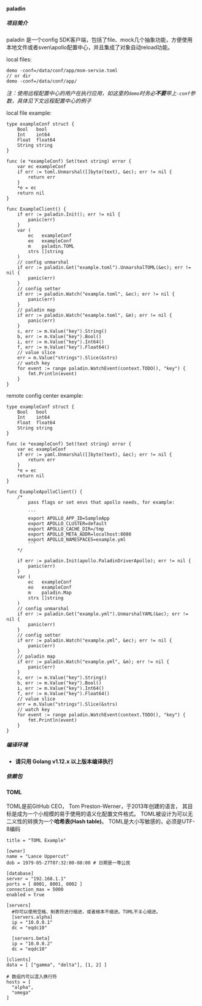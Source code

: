 #### paladin

##### 项目简介

paladin 是一个config SDK客户端，包括了file、mock几个抽象功能，方便使用本地文件或者sven\apollo配置中心，并且集成了对象自动reload功能。  

local files:
```
demo -conf=/data/conf/app/msm-servie.toml
// or dir
demo -conf=/data/conf/app/
```

*注：使用远程配置中心的用户在执行应用，如这里的`demo`时务必**不要**带上`-conf`参数，具体见下文远程配置中心的例子*

local file example:
```
type exampleConf struct {
	Bool   bool
	Int    int64
	Float  float64
	String string
}

func (e *exampleConf) Set(text string) error {
	var ec exampleConf
	if err := toml.Unmarshal([]byte(text), &ec); err != nil {
		return err
	}
	*e = ec
	return nil
}

func ExampleClient() {
	if err := paladin.Init(); err != nil {
		panic(err)
	}
	var (
		ec   exampleConf
		eo   exampleConf
		m    paladin.TOML
		strs []string
	)
	// config unmarshal
	if err := paladin.Get("example.toml").UnmarshalTOML(&ec); err != nil {
		panic(err)
	}
	// config setter
	if err := paladin.Watch("example.toml", &ec); err != nil {
        panic(err)
    }
	// paladin map
	if err := paladin.Watch("example.toml", &m); err != nil {
        panic(err)
    }
	s, err := m.Value("key").String()
	b, err := m.Value("key").Bool()
	i, err := m.Value("key").Int64()
	f, err := m.Value("key").Float64()
	// value slice
	err = m.Value("strings").Slice(&strs)
	// watch key
	for event := range paladin.WatchEvent(context.TODO(), "key") {
		fmt.Println(event)
	}
}
```

remote config center example:
```
type exampleConf struct {
	Bool   bool
	Int    int64
	Float  float64
	String string
}

func (e *exampleConf) Set(text string) error {
	var ec exampleConf
	if err := yaml.Unmarshal([]byte(text), &ec); err != nil {
		return err
	}
	*e = ec
	return nil
}

func ExampleApolloClient() {
	/*
		pass flags or set envs that apollo needs, for example:

		```
		export APOLLO_APP_ID=SampleApp
		export APOLLO_CLUSTER=default
		export APOLLO_CACHE_DIR=/tmp
		export APOLLO_META_ADDR=localhost:8080
		export APOLLO_NAMESPACES=example.yml
		```
	*/

	if err := paladin.Init(apollo.PaladinDriverApollo); err != nil {
		panic(err)
	}
	var (
		ec   exampleConf
		eo   exampleConf
		m    paladin.Map
		strs []string
	)
	// config unmarshal
	if err := paladin.Get("example.yml").UnmarshalYAML(&ec); err != nil {
		panic(err)
	}
	// config setter
	if err := paladin.Watch("example.yml", &ec); err != nil {
        panic(err)
    }
	// paladin map
	if err := paladin.Watch("example.yml", &m); err != nil {
        panic(err)
    }
	s, err := m.Value("key").String()
	b, err := m.Value("key").Bool()
	i, err := m.Value("key").Int64()
	f, err := m.Value("key").Float64()
	// value slice
	err = m.Value("strings").Slice(&strs)
	// watch key
	for event := range paladin.WatchEvent(context.TODO(), "key") {
		fmt.Println(event)
	}
}
```

##### 编译环境

- **请只用 Golang v1.12.x 以上版本编译执行**

##### 依赖包


#### TOML

TOML是前GitHub CEO， Tom Preston-Werner，于2013年创建的语言，
其目标是成为一个小规模的易于使用的语义化配置文件格式。
TOML被设计为可以无二义性的转换为一个**哈希表(Hash table)**。
TOML是大小写敏感的，必须是UTF-8编码

```cgo
title = "TOML Example"

[owner]
name = "Lance Uppercut"
dob = 1979-05-27T07:32:00-08:00 # 日期是一等公民

[database]
server = "192.168.1.1"
ports = [ 8001, 8001, 8002 ]
connection_max = 5000
enabled = true

[servers]
  #你可以使用空格、制表符进行缩进，或者根本不缩进。TOML不关心缩进。
  [servers.alpha]
  ip = "10.0.0.1"
  dc = "eqdc10"

  [servers.beta]
  ip = "10.0.0.2"
  dc = "eqdc10"

[clients]
data = [ ["gamma", "delta"], [1, 2] ]

# 数组内可以混入换行符
hosts = [
  "alpha",
  "omega"
]
```